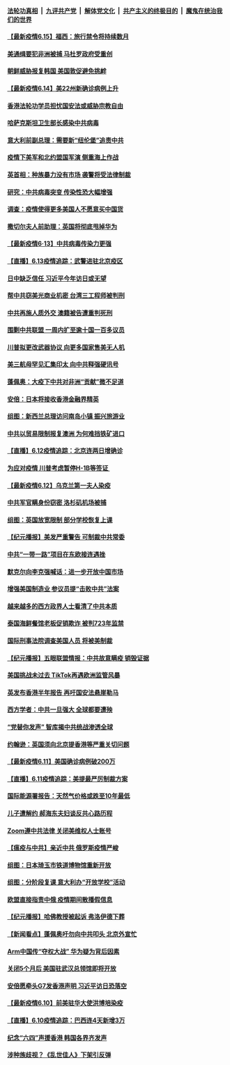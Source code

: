 ####  [法轮功真相](../../../../basic/blob/master/README.md?t=06151102) &nbsp;|&nbsp; [九评共产党](../../../../9ping.md/blob/master/README.md?t=06151102) &nbsp;|&nbsp; [解体党文化](../../../../jtdwh.md/blob/master/README.md?t=06151102)  &nbsp;|&nbsp; [共产主义的终极目的](../../../../gczydzjmd.md/blob/master/README.md?t=06151102) &nbsp;|&nbsp; [魔鬼在统治我们的世界](../../../../mgztzwmdsj.md/blob/master/README.md?t=06151102) 

#### [【最新疫情6.15】福西：旅行禁令将持续数月](../pages/nsc418/n12179367.md?t=06151102) 

#### [美通缉要犯非洲被捕 马杜罗政府受重创](../pages/nsc418/n12185231.md?t=06151102) 

#### [朝鲜威胁报复韩国 美国敦促避免挑衅](../pages/nsc418/n12185054.md?t=06151102) 

#### [【最新疫情6.14】美22州新确诊病例上升](../pages/nsc418/n12179372.md?t=06151102) 

#### [香港法轮功学员担忧国安法或威胁宗教自由](../pages/nsc418/n12184419.md?t=06151102) 

#### [哈萨克斯坦卫生部长感染中共病毒](../pages/nsc418/n12184841.md?t=06151102) 

#### [意大利前副总理：需要新“纽伦堡”追责中共](../pages/nsc418/n12184414.md?t=06151102) 

#### [疫情下美军和北约盟国军演 侧重海上作战](../pages/nsc418/n12183843.md?t=06151102) 

#### [英首相：种族暴力没有市场 袭警将受法律制裁](../pages/nsc418/n12183544.md?t=06151102) 

#### [研究：中共病毒突变 传染性恐大幅增强](../pages/nsc418/n12183542.md?t=06151102) 

#### [调查：疫情使得更多美国人不愿意买中国货](../pages/nsc418/n12183462.md?t=06151102) 

#### [撒切尔夫人前助理：英国将彻底甩掉华为](../pages/nsc418/n12183214.md?t=06151102) 

#### [【最新疫情6·13】中共病毒传染力更强](../pages/nsc418/n12182223.md?t=06151102) 

#### [【直播】6.13疫情追踪：武警进驻北京疫区](../pages/nsc418/n12182922.md?t=06151102) 

#### [日中缺乏信任 习近平今年访日或无望](../pages/nsc418/n12182503.md?t=06151102) 

#### [帮中共窃美光商业机密 台湾三工程师被判刑](../pages/nsc418/n12181796.md?t=06151102) 

#### [中共再施人质外交 澳籍被告遭重判死刑](../pages/nsc418/n12182466.md?t=06151102) 

#### [围剿中共联盟 一周内扩至逾十国一百多议员](../pages/nsc418/n12182189.md?t=06151102) 

#### [川普拟更改武器协议 向更多国家售美无人机](../pages/nsc418/n12181563.md?t=06151102) 

#### [美三航母罕见汇集印太 向中共释强硬讯号](../pages/nsc418/n12181478.md?t=06151102) 

#### [蓬佩奥：大疫下中共对非洲“贡献”微不足道](../pages/nsc418/n12179194.md?t=06151102) 

#### [安倍：日本将接收香港金融界精英](../pages/nsc418/n12181236.md?t=06151102) 

#### [组图：新西兰总理访问南岛小镇 振兴旅游业](../pages/nsc418/n12180170.md?t=06151102) 

#### [中共以贸易限制报复澳洲 为何难挡铁矿进口](../pages/nsc418/n12181166.md?t=06151102) 

#### [【直播】6.12疫情追踪：北京连两日增确诊](../pages/nsc418/n12180894.md?t=06151102) 

#### [为应对疫情 川普考虑暂停H-1B等签证 ](../pages/nsc418/n12180522.md?t=06151102) 

#### [【最新疫情6.12】乌克兰第一夫人染疫](../pages/nsc418/n12179593.md?t=06151102) 

#### [中共军官瞒身份窃密 洛杉矶机场被捕](../pages/nsc418/n12180472.md?t=06151102) 

#### [组图：英国放宽限制 部分学校恢复上课](../pages/nsc418/n12178333.md?t=06151102) 

#### [【纪元播报】美发严重警告 可制裁中共常委](../pages/nsc418/n12179464.md?t=06151102) 

#### [中共“一带一路”项目在东欧接连遇挫](../pages/nsc418/n12179246.md?t=06151102) 

#### [默克尔向李克强喊话：进一步开放中国市场](../pages/nsc418/n12179231.md?t=06151102) 

#### [增强美国制造业 参议员提“击败中共”法案](../pages/nsc418/n12179399.md?t=06151102) 

#### [越来越多的西方政界人士看清了中共本质](../pages/nsc418/n12179097.md?t=06151102) 

#### [泰国海鲜餐馆老板促销欺诈 被判723年监禁](../pages/nsc418/n12179113.md?t=06151102) 

#### [国际刑事法院调查美国人员 将被美制裁](../pages/nsc418/n12178803.md?t=06151102) 

#### [【纪元播报】五眼联盟情报：中共故意瞒疫 销毁证据](../pages/nsc418/n12171650.md?t=06151102) 

#### [美国挑战未过去 TikTok再遇欧洲监管风暴](../pages/nsc418/n12178722.md?t=06151102) 

#### [英发布香港半年报告 再吁国安法悬崖勒马](../pages/nsc418/n12178589.md?t=06151102) 

#### [西方学者：中共一旦强大 全球都要遭殃](../pages/nsc418/n12178530.md?t=06151102) 

#### [“党替你发声” 智库揭中共统战渗透全球](../pages/nsc418/n12178372.md?t=06151102) 

#### [约翰逊：英国须向北京提香港等严重关切问题](../pages/nsc418/n12178004.md?t=06151102) 

#### [【最新疫情6.11】美国确诊病例破200万](../pages/nsc418/n12176674.md?t=06151102) 

#### [【直播】6.11疫情追踪：美提最严厉制裁方案](../pages/nsc418/n12177840.md?t=06151102) 

#### [国际能源署报告：天然气价格或跌至10年最低](../pages/nsc418/n12177778.md?t=06151102) 

#### [儿子遭解约 郝海东夫妇谈反共心路历程](../pages/nsc418/n12177592.md?t=06151102) 

#### [Zoom遵中共法律 关闭美维权人士账号](../pages/nsc418/n12177317.md?t=06151102) 

#### [【瘟疫与中共】亲近中共 俄罗斯疫情严峻](../pages/nsc418/n12176991.md?t=06151102) 

#### [组图：日本琦玉市铁道博物馆重新开放](../pages/nsc418/n12175737.md?t=06151102) 

#### [组图：分阶段复课 意大利办“开放学校”活动](../pages/nsc418/n12175263.md?t=06151102) 

#### [欧盟直接指责中俄 疫情期间散播假信息](../pages/nsc418/n12176960.md?t=06151102) 

#### [【纪元播报】哈佛教授被起诉 弗洛伊德下葬](../pages/nsc418/n12176656.md?t=06151102) 

#### [【新闻看点】蓬佩奥吁勿向中共叩头 北京外宣忙](../pages/nsc418/n12176379.md?t=06151102) 

#### [Arm中国传“夺权大战” 华为疑为背后因素](../pages/nsc418/n12175981.md?t=06151102) 

#### [关闭5个月后 美国驻武汉总领馆即将开放](../pages/nsc418/n12175756.md?t=06151102) 

#### [安倍愿牵头G7发香港声明 习近平访日恐落空](../pages/nsc418/n12175524.md?t=06151102) 

#### [【最新疫情6.10】前美驻华大使洪博培染疫](../pages/nsc418/n12174064.md?t=06151102) 

#### [【直播】6.10疫情追踪：巴西连4天新增3万](../pages/nsc418/n12175285.md?t=06151102) 

#### [纪念“六四”声援香港 韩国各界齐发声](../pages/nsc418/n12175218.md?t=06151102) 

#### [涉种族歧视？《乱世佳人》下架引反弹](../pages/nsc418/n12175069.md?t=06151102) 

